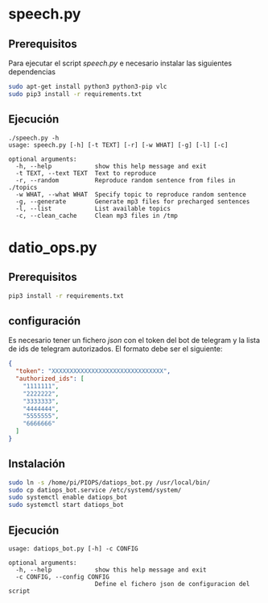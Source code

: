 # speech.py

## Prerequisitos

Para ejecutar el script *speech.py* e necesario instalar las siguientes dependencias

```bash
sudo apt-get install python3 python3-pip vlc
sudo pip3 install -r requirements.txt
```

## Ejecución

```
./speech.py -h
usage: speech.py [-h] [-t TEXT] [-r] [-w WHAT] [-g] [-l] [-c]

optional arguments:
  -h, --help            show this help message and exit
  -t TEXT, --text TEXT  Text to reproduce
  -r, --random          Reproduce random sentence from files in ./topics
  -w WHAT, --what WHAT  Specify topic to reproduce random sentence
  -g, --generate        Generate mp3 files for precharged sentences
  -l, --list            List available topics
  -c, --clean_cache     Clean mp3 files in /tmp
```

# datio_ops.py

## Prerequisitos

```bash
pip3 install -r requirements.txt
```

## configuración

Es necesario tener un fichero *json* con el token del bot de telegram y la lista de ids de telegram autorizados. El formato debe ser el siguiente:

```json
{
  "token": "XXXXXXXXXXXXXXXXXXXXXXXXXXXXXXX",
  "authorized_ids": [
    "1111111",
    "2222222",
    "3333333",
    "4444444",
    "5555555",
    "6666666"
  ]
}
```

## Instalación

```bash
sudo ln -s /home/pi/PIOPS/datiops_bot.py /usr/local/bin/
sudo cp datiops_bot.service /etc/systemd/system/
sudo systemctl enable datiops_bot
sudo systemctl start datiops_bot
```

## Ejecución

```
usage: datiops_bot.py [-h] -c CONFIG

optional arguments:
  -h, --help            show this help message and exit
  -c CONFIG, --config CONFIG
                        Define el fichero json de configuracion del script
```